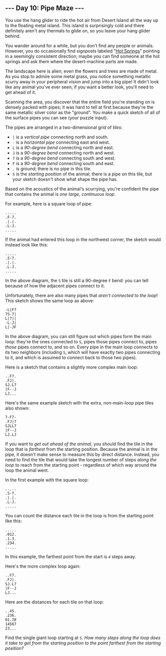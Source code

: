 <h2>--- Day 10: Pipe Maze ---</h2><p>You use the hang glider to ride the hot air from Desert Island all the way up to the floating metal island. This island is surprisingly cold and there definitely aren't any thermals to glide on, so you leave your hang glider behind.</p><p>You wander around for a while, but you don't find any people or animals. However, you do occasionally find signposts labeled "<a href="https://en.wikipedia.org/wiki/Hot_spring" target="_blank">Hot Springs</a>" pointing in a seemingly consistent direction; maybe you can find someone at the hot springs and ask them where the desert-machine parts are made.</p><p>The landscape here is alien; even the flowers and trees are made of metal. As you stop to admire some metal grass, you notice something metallic scurry away in your peripheral vision and jump into a big pipe! It didn't look like any animal you've ever seen; if you want a better look, you'll need to get ahead of it.</p><p>Scanning the area, you discover that the entire field you're standing on is <span title="Manufactured by Hamilton and Hilbert Pipe Company">densely packed with pipes</span>; it was hard to tell at first because they're the same metallic silver color as the "ground". You make a quick sketch of all of the surface pipes you can see (your puzzle input).</p><p>The pipes are arranged in a two-dimensional grid of <em>tiles</em>:</p><ul>
<li><code>|</code> is a <em>vertical pipe</em> connecting north and south.</li>
<li><code>-</code> is a <em>horizontal pipe</em> connecting east and west.</li>
<li><code>L</code> is a <em>90-degree bend</em> connecting north and east.</li>
<li><code>J</code> is a <em>90-degree bend</em> connecting north and west.</li>
<li><code>7</code> is a <em>90-degree bend</em> connecting south and west.</li>
<li><code>F</code> is a <em>90-degree bend</em> connecting south and east.</li>
<li><code>.</code> is <em>ground</em>; there is no pipe in this tile.</li>
<li><code>S</code> is the <em>starting position</em> of the animal; there is a pipe on this tile, but your sketch doesn't show what shape the pipe has.</li>
</ul><p>Based on the acoustics of the animal's scurrying, you're confident the pipe that contains the animal is <em>one large, continuous loop</em>.</p><p>For example, here is a square loop of pipe:</p><pre><code>.....
.F-7.
.|.|.
.L-J.
.....
</code></pre><p>If the animal had entered this loop in the northwest corner, the sketch would instead look like this:</p><pre><code>.....
.<em>S</em>-7.
.|.|.
.L-J.
.....
</code></pre><p>In the above diagram, the <code>S</code> tile is still a 90-degree <code>F</code> bend: you can tell because of how the adjacent pipes connect to it.</p><p>Unfortunately, there are also many pipes that <em>aren't connected to the loop</em>! This sketch shows the same loop as above:</p><pre><code>-L|F7
7S-7|
L|7||
-L-J|
L|-JF
</code></pre><p>In the above diagram, you can still figure out which pipes form the main loop: they're the ones connected to <code>S</code>, pipes those pipes connect to, pipes <em>those</em> pipes connect to, and so on. Every pipe in the main loop connects to its two neighbors (including <code>S</code>, which will have exactly two pipes connecting to it, and which is assumed to connect back to those two pipes).</p><p>Here is a sketch that contains a slightly more complex main loop:</p><pre><code>..F7.
.FJ|.
SJ.L7
|F--J
LJ...
</code></pre><p>Here's the same example sketch with the extra, non-main-loop pipe tiles also shown:</p><pre><code>7-F7-
.FJ|7
SJLL7
|F--J
LJ.LJ
</code></pre><p>If you want to <em>get out ahead of the animal</em>, you should find the tile in the loop that is <em>farthest</em> from the starting position. Because the animal is in the pipe, it doesn't make sense to measure this by direct distance. Instead, you need to find the tile that would take the longest number of steps <em>along the loop</em> to reach from the starting point - regardless of which way around the loop the animal went.</p><p>In the first example with the square loop:</p><pre><code>.....
.S-7.
.|.|.
.L-J.
.....
</code></pre><p>You can count the distance each tile in the loop is from the starting point like this:</p><pre><code>.....
.012.
.1.3.
.23<em>4</em>.
.....
</code></pre><p>In this example, the farthest point from the start is <code><em>4</em></code> steps away.</p><p>Here's the more complex loop again:</p><pre><code>..F7.
.FJ|.
SJ.L7
|F--J
LJ...
</code></pre><p>Here are the distances for each tile on that loop:</p><pre><code>..45.
.236.
01.7<em>8</em>
14567
23...
</code></pre><p>Find the single giant loop starting at <code>S</code>. <em>How many steps along the loop does it take to get from the starting position to the point farthest from the starting position?</em></p>